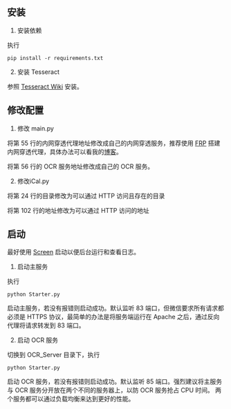 ## 安装

1. 安装依赖

执行
```
pip install -r requirements.txt
```

2. 安装 Tesseract

参照 [Tesseract Wiki](https://github.com/tesseract-ocr/tesseract/wiki) 安装。

## 修改配置

1. 修改 main.py

将第 55 行的内网穿透代理地址修改成自己的内网穿透服务，推荐使用 [FRP](https://github.com/fatedier/frp) 搭建内网穿透代理，具体办法可以看我的[博客](https://dreace.top/?p=316)。

将第 56 行的 OCR 服务地址修改成自己的 OCR 服务。

2. 修改iCal.py

将第 24 行的目录修改为可以通过 HTTP 访问且存在的目录

将第 102 行的地址修改为可以通过 HTTP 访问的地址

## 启动

最好使用 [Screen](http://www.runoob.com/linux/linux-comm-screen.html) 启动以便后台运行和查看日志。

1. 启动主服务 

执行
```
python Starter.py
```
启动主服务，若没有报错则启动成功。默认监听 83 端口，但微信要求所有请求都必须是 HTTPS 协议，最简单的办法是将服务端运行在 Apache 之后，通过反向代理将请求转发到 83 端口。

2. 启动 OCR 服务

切换到 OCR_Server 目录下，执行
```
python Starter.py
```
启动 OCR 服务，若没有报错则启动成功。默认监听 85 端口。强烈建议将主服务与 OCR 服务分开放在两个不同的服务器上，以防 OCR 服务抢占 CPU 时间。
两个服务都可以通过负载均衡来达到更好的性能。
